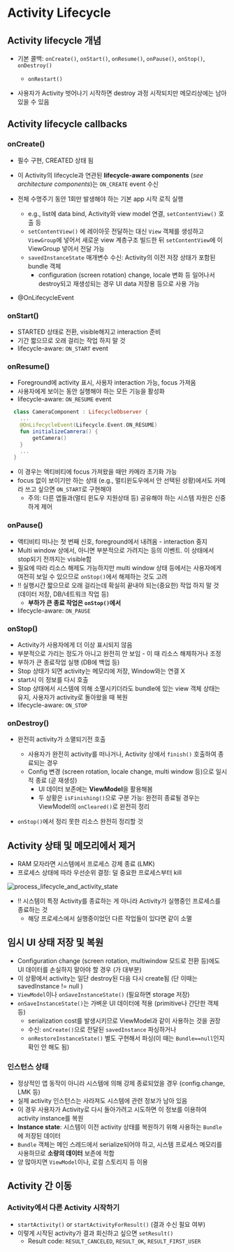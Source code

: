 # Activity Lifecycle

## Activity lifecycle 개념
- 기본 콜백: `onCreate()`, `onStart()`, `onResume()`, `onPause()`, `onStop()`, `onDestroy()`
  - `onRestart()`
  
- 사용자가 Activity 벗어나기 시작하면 destroy 과정 시작되지만 메모리상에는 남아 있을 수 있음

## Activity lifecycle callbacks
### onCreate()
- 필수 구현, CREATED 상태 됨
- 이 Activity의 lifecycle과 연관된 **lifecycle-aware components** (*see architecture components*)는 `ON_CREATE` event 수신
- 전체 수명주기 동안 1회만 발생해야 하는 기본 app 시작 로직 실행
  - e.g., list에 data bind, Activity와 view model 연결, `setContentView()` 호출 등
  - `setContentView()` 에 레이아웃 전달하는 대신 `View` 객체를 생성하고 `ViewGroup`에 넣어서 새로운 view 계층구조 빌드한 뒤 `setContentView`에 이 ViewGroup 넣어서 전달 가능
  - `savedInstanceState` 매개변수 수신: Activity의 이전 저장 상태가 포함된 bundle 객체
    - configuration (screen rotation) change, locale 변화 등 일어나서 destroy되고 재생성되는 경우 UI data 저장용 등으로 사용 가능
    
- @OnLifecycleEvent

### onStart()
- STARTED 상태로 전환, visible해지고 interaction 준비
- 기간 짧으므로 오래 걸리는 작업 하지 말 것
- lifecycle-aware: `ON_START` event

### onResume()
- Foreground에 activity 표시, 사용자 interaction 가능, focus 가져옴
- 사용자에게 보이는 동안 실행해야 하는 모든 기능을 활성화
- lifecycle-aware: `ON_RESUME` event
```kotlin
  class CameraComponent : LifecycleObserver {
    ...
    @OnLifecycleEvent(Lifecycle.Event.ON_RESUME)
    fun initializeCamrera() {
        getCamera()
    }
    ...
  }
```  
- 이 경우는 액티비티에 focus 가져왔을 때만 카메라 초기화 가능
- focus 없이 보이기만 하는 상태 (e.g., 멀티윈도우에서 안 선택된 상황)에서도 카메라 쓰고 싶으면 `ON_START`로 구현해야
  - 주의: 다른 앱들과(멀티 윈도우 지원상태 등) 공유해야 하는 시스템 자원은 신중하게 제어
  
### onPause()
- 액티비티 떠나는 첫 번째 신호, foreground에서 내려옴 - interaction 중지
- Multi window 상에서, 아니면 부분적으로 가려지는 등의 이벤트. 이 상태에서 stop되기 전까지는 visible함
- 필요에 따라 리소스 해제도 가능하지만 multi window 상태 등에서는 사용자에게 여전히 보일 수 있으므로 `onStop()`에서 해제하는 것도 고려
- !! 실행시간 짧으므로 오래 걸리는데 확실히 끝내야 되는(중요한) 작업 하지 말 것 (데이터 저장, DB/네트워크 작업 등)
  - **부하가 큰 종료 작업은 `onStop()`에서**
- lifecycle-aware: `ON_PAUSE`

### onStop()
- Activity가 사용자에게 더 이상 표시되지 않음
- 부분적으로 가리는 정도가 아니고 완전히 안 보임 - 이 때 리소스 해제하거나 조정
- 부하가 큰 종료작업 실행 (DB에 백업 등)
- Stop 상태가 되면 activity는 메모리에 저장, Window와는 연결 X
- start시 이 정보를 다시 호출
- Stop 상태에서 시스템에 의해 소멸시키더라도 bundle에 있는 view 객체 상태는 유지, 사용자가 activity로 돌아왔을 때 복원
- lifecycle-aware: `ON_STOP`

### onDestroy()
- 완전히 activity가 소멸되기전 호출
  - 사용자가 완전히 activity를 떠나거나, Activity 상에서 `finish()` 호출하여 종료되는 경우
  - Config 변경 (screen rotation, locale change, multi window 등)으로 일시적 종료 (곧 재생성)
    - UI 데이터 보존에는 **ViewModel**을 활용해봄
    - 두 상황은 `isFinishing()`으로 구분 가능: 완전히 종료될 경우는 ViewModel의 `onCleared()`로 완전히 정리
    
- `onStop()`에서 정리 못한 리소스 완전히 정리할 것    


## Activity 상태 및 메모리에서 제거
- RAM 모자라면 시스템에서 프로세스 강제 종료 (LMK)
- 프로세스 상태에 따라 우선순위 결정: 덜 중요한 프로세스부터 kill

![process_lifecycle_and_activity_state](https://user-images.githubusercontent.com/57291261/102221993-31b22e00-3f26-11eb-94a2-33856885d356.PNG)
    
- !! 시스템이 특정 Activity를 종료하는 게 아니라 Activity가 실행중인 프로세스를 종료하는 것
  - 해당 프로세스에서 실행중이었던 다른 작업들이 있다면 같이 소멸
  
## 임시 UI 상태 저장 및 복원
- Configuration change (screen rotation, multiwindow 모드로 전환 등)에도 UI 데이터를 손실하지 말아야 할 경우 (가 대부분)
- 이 상황에서 activity는 일단 destroy된 다음 다시 create됨 (단 이때는 savedInstance != null )
- `ViewModel`이나 `onSaveInstanceState()` (필요하면 storage 저장) 
- `onSaveInstanceState()`는 가벼운 UI 데이터에 적용 (primitive나 간단한 객체 등)
  - serialization cost를 발생시키므로 ViewModel과 같이 사용하는 것을 권장
  - 수신: `onCreate()`으로 전달된 `savedInstance` 파싱하거나
  - `onRestoreInstanceState()` 별도 구현해서 파싱(이 때는 `Bundle==null`인지 확인 안 해도 됨)
  
### 인스턴스 상태
- 정상적인 앱 동작이 아니라 시스템에 의해 강제 종료되었을 경우 (config.change, LMK 등)
- 실제 activity 인스턴스는 사라져도 시스템에 관련 정보가 남아 있음
- 이 경우 사용자가 Activity로 다시 돌아가려고 시도하면 이 정보를 이용하여 activity instance를 복원
- **Instance state**: 시스템이 이전 activity 상태를 복원하기 위해 사용하는 `Bundle`에 저장된 데이터
- `Bundle` 객체는 메인 스레드에서 serialize되어야 하고, 시스템 프로세스 메모리를 사용하므로 **소량의 데이터** 보존에 적합
- 양 많아지면 `ViewModel`이나, 로컬 스토리지 등 이용


## Activity 간 이동
### Activity에서 다른 Activity 시작하기
- `startActivity()` or `startActivityForResult()` (결과 수신 필요 여부)
- 이렇게 시작된 activity가 결과 회신하고 싶으면 `setResult()`
  - Result code: `RESULT_CANCELED`, `RESULT_OK`, `RESULT_FIRST_USER`
  
  

